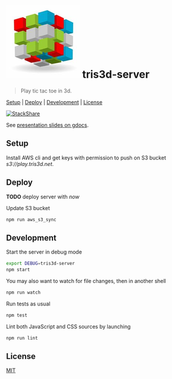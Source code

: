 # ![logo](./public/tris3d.png) tris3d-server

> Play tic tac toe in 3d.

[Setup](#setup) |
[Deploy](#deploy) |
[Development](#development) |
[License](#license)

[![StackShare](http://img.shields.io/badge/tech-stack-0690fa.svg?style=flat)](http://stackshare.io/fibo/tris3d)

See [presentation slides on gdocs][tris3d-gdocs].

## Setup

Install AWS cli and get keys with permission to push on S3 bucket *s3://play.tris3d.net*.

## Deploy

**TODO** deploy server with *now*

Update S3 bucket

```bash
npm run aws_s3_sync
```

## Development

Start the server in debug mode

```bash
export DEBUG=tris3d-server
npm start
```

You may also want to watch for file changes, then in another shell

```bash
npm run watch
```

Run tests as usual

```bash
npm test
```

Lint both JavaScript and CSS sources by launching

```bash
npm run lint
```

## License

[MIT](http://g14n.info/mit-license)

[tris3d-gdocs]: https://docs.google.com/presentation/d/1QeQhXwDpN4OgD7OyFOIklYKP2bFXbtDnuKotg0VJBfY/edit?usp=sharing "Tris3d presentation slides"
